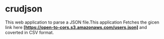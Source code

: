 # crudjson
This web application to parse a JSON  file.This application Fetches the gicen link here **[https://open-to-cors.s3.amazonaws.com/users.json]** and coverted in CSV format.

